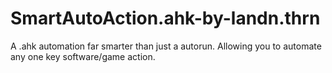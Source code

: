 # SmartAutoAction.ahk-by-landn.thrn
A .ahk automation far smarter than just a autorun. Allowing you to automate any one key software/game action. 
